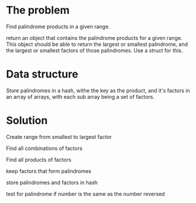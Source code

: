 # The problem

Find palindrome products in a given range.

return an object that contains the palindrome products for a given range. This object should be able to return the largest or smallest palindrome, and the largest or smallest factors of those palindromes. Use a struct for this.

# Data structure

Store palindromes in a hash, withe the key as the product, and it's factors in an array of arrays, with each sub array being a set of factors.

# Solution 

Create range from smallest to largest factor

Find all combinations of factors

Find all products of factors

keep factors that form palindromes

store palindromes and factors in hash


test for palindrome
  if number is the same as the number reversed
